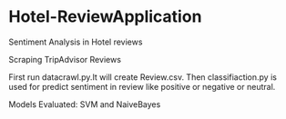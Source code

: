 # Hotel-ReviewApplication
Sentiment Analysis in Hotel reviews

Scraping TripAdvisor Reviews 

First run datacrawl.py.It will create Review.csv.
Then classifiaction.py is used for predict sentiment in review like positive or negative or neutral.

Models Evaluated: SVM and NaiveBayes

